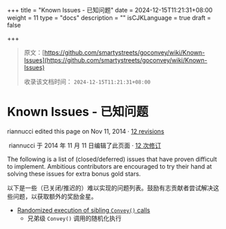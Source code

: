 +++
title = "Known Issues - 已知问题"
date = 2024-12-15T11:21:31+08:00
weight = 11
type = "docs"
description = ""
isCJKLanguage = true
draft = false

+++

> 原文：[https://github.com/smartystreets/goconvey/wiki/Known-Issues](https://github.com/smartystreets/goconvey/wiki/Known-Issues)
>
> 收录该文档时间： `2024-12-15T11:21:31+08:00`

# Known Issues - 已知问题



riannucci edited this page on Nov 11, 2014 · [12 revisions](https://github.com/smartystreets/goconvey/wiki/Known-Issues/_history)

​	riannucci 于 2014 年 11 月 11 日编辑了此页面 · [12 次修订](https://github.com/smartystreets/goconvey/wiki/Known-Issues/_history)

The following is a list of (closed/deferred) issues that have proven difficult to implement. Ambitious contributors are encouraged to try their hand at solving these issues for extra bonus gold stars.

​	以下是一些（已关闭/推迟的）难以实现的问题列表。鼓励有志贡献者尝试解决这些问题，以获取额外的奖励金星。

- [Randomized execution of sibling `Convey()` calls](https://github.com/smartystreets/goconvey/issues/4)
  - 兄弟级 `Convey()` 调用的随机化执行
